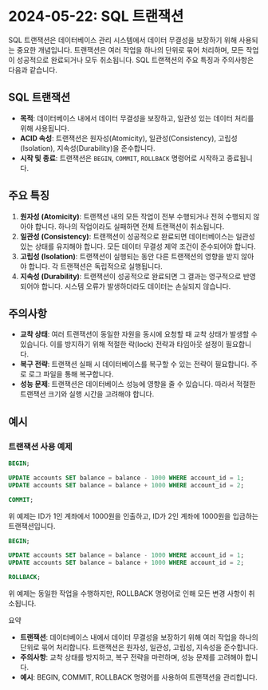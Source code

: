 # 2024-05-22: SQL 트랜잭션

SQL 트랜잭션은 데이터베이스 관리 시스템에서 데이터 무결성을 보장하기 위해 사용되는 중요한 개념입니다. 트랜잭션은 여러 작업을 하나의 단위로 묶어 처리하며, 모든 작업이 성공적으로 완료되거나 모두 취소됩니다. SQL 트랜잭션의 주요 특징과 주의사항은 다음과 같습니다.

## SQL 트랜잭션

- **목적**: 데이터베이스 내에서 데이터 무결성을 보장하고, 일관성 있는 데이터 처리를 위해 사용됩니다.
- **ACID 속성**: 트랜잭션은 원자성(Atomicity), 일관성(Consistency), 고립성(Isolation), 지속성(Durability)을 준수합니다.
- **시작 및 종료**: 트랜잭션은 `BEGIN`, `COMMIT`, `ROLLBACK` 명령어로 시작하고 종료됩니다.

## 주요 특징

1. **원자성 (Atomicity)**: 트랜잭션 내의 모든 작업이 전부 수행되거나 전혀 수행되지 않아야 합니다. 하나의 작업이라도 실패하면 전체 트랜잭션이 취소됩니다.
2. **일관성 (Consistency)**: 트랜잭션이 성공적으로 완료되면 데이터베이스는 일관성 있는 상태를 유지해야 합니다. 모든 데이터 무결성 제약 조건이 준수되어야 합니다.
3. **고립성 (Isolation)**: 트랜잭션이 실행되는 동안 다른 트랜잭션의 영향을 받지 않아야 합니다. 각 트랜잭션은 독립적으로 실행됩니다.
4. **지속성 (Durability)**: 트랜잭션이 성공적으로 완료되면 그 결과는 영구적으로 반영되어야 합니다. 시스템 오류가 발생하더라도 데이터는 손실되지 않습니다.

## 주의사항

- **교착 상태**: 여러 트랜잭션이 동일한 자원을 동시에 요청할 때 교착 상태가 발생할 수 있습니다. 이를 방지하기 위해 적절한 락(lock) 전략과 타임아웃 설정이 필요합니다.
- **복구 전략**: 트랜잭션 실패 시 데이터베이스를 복구할 수 있는 전략이 필요합니다. 주로 로그 파일을 통해 복구합니다.
- **성능 문제**: 트랜잭션은 데이터베이스 성능에 영향을 줄 수 있습니다. 따라서 적절한 트랜잭션 크기와 실행 시간을 고려해야 합니다.

## 예시

### 트랜잭션 사용 예제

```sql
BEGIN;

UPDATE accounts SET balance = balance - 1000 WHERE account_id = 1;
UPDATE accounts SET balance = balance + 1000 WHERE account_id = 2;

COMMIT;
```

위 예제는 ID가 1인 계좌에서 1000원을 인출하고, ID가 2인 계좌에 1000원을 입금하는 트랜잭션입니다.

```sql
BEGIN;

UPDATE accounts SET balance = balance - 1000 WHERE account_id = 1;
UPDATE accounts SET balance = balance + 1000 WHERE account_id = 2;

ROLLBACK;
```

위 예제는 동일한 작업을 수행하지만, ROLLBACK 명령어로 인해 모든 변경 사항이 취소됩니다.

요약
- **트랜잭션**: 데이터베이스 내에서 데이터 무결성을 보장하기 위해 여러 작업을 하나의 단위로 묶어 처리합니다. 트랜잭션은 원자성, 일관성, 고립성, 지속성을 준수합니다.
- **주의사항**: 교착 상태를 방지하고, 복구 전략을 마련하며, 성능 문제를 고려해야 합니다.
- **예시**: BEGIN, COMMIT, ROLLBACK 명령어를 사용하여 트랜잭션을 관리합니다.
